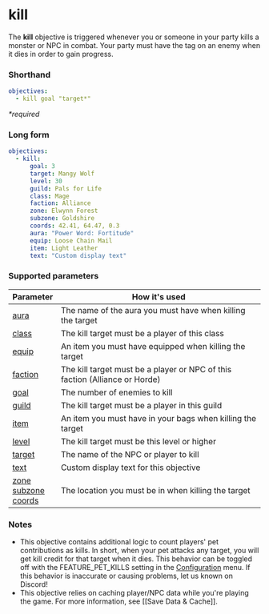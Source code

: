# kill

The **kill** objective is triggered whenever you or someone in your party kills a monster or NPC in combat. Your party must have the tag on an enemy when it dies in order to gain progress.

### Shorthand

```yaml
objectives:
  - kill goal "target*"
```

_*required_

### Long form

```yaml
objectives:
  - kill:
      goal: 3
      target: Mangy Wolf
      level: 30
      guild: Pals for Life
      class: Mage
      faction: Alliance
      zone: Elwynn Forest
      subzone: Goldshire
      coords: 42.41, 64.47, 0.3
      aura: "Power Word: Fortitude"
      equip: Loose Chain Mail
      item: Light Leather
      text: "Custom display text"
```

### Supported parameters

| Parameter | How it's used |
|---|---|
| [aura](../parameters/aura.md) | The name of the aura you must have when killing the target |
| [class](../parameters/class.md) | The kill target must be a player of this class |
| [equip](../parameters/equip.md) | An item you must have equipped when killing the target |
| [faction](../parameters/faction.md) | The kill target must be a player or NPC of this faction (Alliance or Horde) |
| [goal](../parameters/goal.md) | The number of enemies to kill |
| [guild](../parameters/guild.md) | The kill target must be a player in this guild |
| [item](../parameters/item.md) | An item you must have in your bags when killing the target |
| [level](../parameters/level.md) | The kill target must be this level or higher |
| [target](../parameters/target.md) | The name of the NPC or player to kill |
| [text](../parameters/text.md) | Custom display text for this objective |
| [zone](../parameters/zone.md)<br/>[subzone](../parameters/zone.md)<br/>[coords](../parameters/coords.md) | The location you must be in when killing the target |

### Notes

* This objective contains additional logic to count players' pet contributions as kills. In short, when your pet attacks any target, you will get kill credit for that target when it dies. This behavior can be toggled off with the FEATURE_PET_KILLS setting in the [Configuration](../guides/Configuration.md) menu. If this behavior is inaccurate or causing problems, let us known on Discord!
* This objective relies on caching player/NPC data while you're playing the game. For more information, see [[Save Data &amp; Cache]].
